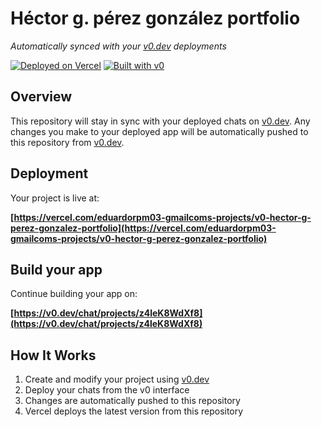 # Héctor g. pérez gonzález portfolio

*Automatically synced with your [v0.dev](https://v0.dev) deployments*

[![Deployed on Vercel](https://img.shields.io/badge/Deployed%20on-Vercel-black?style=for-the-badge&logo=vercel)](https://vercel.com/eduardorpm03-gmailcoms-projects/v0-hector-g-perez-gonzalez-portfolio)
[![Built with v0](https://img.shields.io/badge/Built%20with-v0.dev-black?style=for-the-badge)](https://v0.dev/chat/projects/z4leK8WdXf8)

## Overview

This repository will stay in sync with your deployed chats on [v0.dev](https://v0.dev).
Any changes you make to your deployed app will be automatically pushed to this repository from [v0.dev](https://v0.dev).

## Deployment

Your project is live at:

**[https://vercel.com/eduardorpm03-gmailcoms-projects/v0-hector-g-perez-gonzalez-portfolio](https://vercel.com/eduardorpm03-gmailcoms-projects/v0-hector-g-perez-gonzalez-portfolio)**

## Build your app

Continue building your app on:

**[https://v0.dev/chat/projects/z4leK8WdXf8](https://v0.dev/chat/projects/z4leK8WdXf8)**

## How It Works

1. Create and modify your project using [v0.dev](https://v0.dev)
2. Deploy your chats from the v0 interface
3. Changes are automatically pushed to this repository
4. Vercel deploys the latest version from this repository